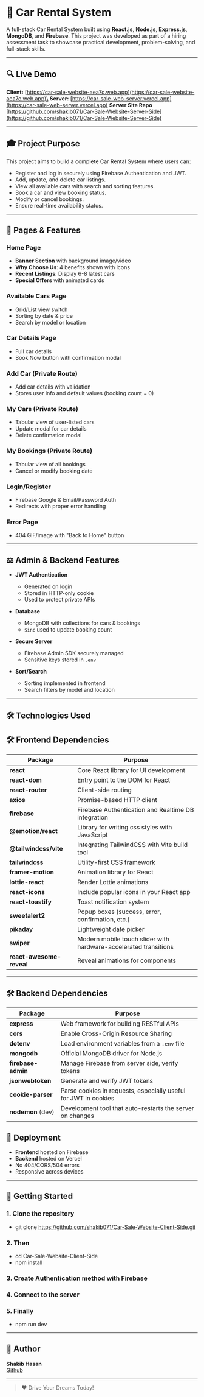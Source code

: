 # 🚗 Car Rental System

A full-stack Car Rental System built using **React.js**, **Node.js**, **Express.js**, **MongoDB**, and **Firebase**. This project was developed as part of a hiring assessment task to showcase practical development, problem-solving, and full-stack skills.

---

## 🔍 Live Demo

**Client:** [https://car-sale-website-aea7c.web.app](https://car-sale-website-aea7c.web.app)\
**Server:** [https://car-sale-web-server.vercel.app](https://car-sale-web-server.vercel.app)
**Server Site Repo** [https://github.com/shakib071/Car-Sale-Website-Server-Side](https://github.com/shakib071/Car-Sale-Website-Server-Side)


---

## 🎓 Project Purpose

This project aims to build a complete Car Rental System where users can:

- Register and log in securely using Firebase Authentication and JWT.
- Add, update, and delete car listings.
- View all available cars with search and sorting features.
- Book a car and view booking status.
- Modify or cancel bookings.
- Ensure real-time availability status.

---

## 📅 Pages & Features

### Home Page

- **Banner Section** with background image/video
- **Why Choose Us**: 4 benefits shown with icons
- **Recent Listings**: Display 6-8 latest cars
- **Special Offers** with animated cards

### Available Cars Page

- Grid/List view switch
- Sorting by date & price
- Search by model or location

### Car Details Page

- Full car details
- Book Now button with confirmation modal

### Add Car (Private Route)

- Add car details with validation
- Stores user info and default values (booking count = 0)

### My Cars (Private Route)

- Tabular view of user-listed cars
- Update modal for car details
- Delete confirmation modal

### My Bookings (Private Route)

- Tabular view of all bookings
- Cancel or modify booking date

### Login/Register

- Firebase Google & Email/Password Auth
- Redirects with proper error handling

### Error Page

- 404 GIF/image with "Back to Home" button

---

## ⚖️ Admin & Backend Features

- **JWT Authentication**

  - Generated on login
  - Stored in HTTP-only cookie
  - Used to protect private APIs

- **Database**

  - MongoDB with collections for cars & bookings
  - `$inc` used to update booking count

- **Secure Server**

  - Firebase Admin SDK securely managed
  - Sensitive keys stored in `.env`

- **Sort/Search**

  - Sorting implemented in frontend
  - Search filters by model and location

---

## 🛠️ Technologies Used


## 🛠️ Frontend Dependencies

| Package                  | Purpose                                                          |
| ------------------------ | ---------------------------------------------------------------- |
| **react**                | Core React library for UI development                            |
| **react-dom**            | Entry point to the DOM for React                                 |
| **react-router**         | Client-side routing                                              |
| **axios**                | Promise-based HTTP client                                        |
| **firebase**             | Firebase Authentication and Realtime DB integration              |
| **@emotion/react**       | Library for writing css styles with JavaScript                   |
| **@tailwindcss/vite**    | Integrating TailwindCSS with Vite build tool                     |
| **tailwindcss**          | Utility-first CSS framework                                      |
| **framer-motion**        | Animation library for React                                      |
| **lottie-react**         | Render Lottie animations                                         |
| **react-icons**          | Include popular icons in your React app                          |
| **react-toastify**       | Toast notification system                                        |
| **sweetalert2**          | Popup boxes (success, error, confirmation, etc.)                 |
| **pikaday**              | Lightweight date picker                                          |
| **swiper**               | Modern mobile touch slider with hardware-accelerated transitions |
| **react-awesome-reveal** | Reveal animations for components                                 |

---

## 🛠️ Backend Dependencies

| Package            | Purpose                                                         |
| ------------------ | --------------------------------------------------------------- |
| **express**        | Web framework for building RESTful APIs                         |
| **cors**           | Enable Cross-Origin Resource Sharing                            |
| **dotenv**         | Load environment variables from a `.env` file                   |
| **mongodb**        | Official MongoDB driver for Node.js                             |
| **firebase-admin** | Manage Firebase from server side, verify tokens                 |
| **jsonwebtoken**   | Generate and verify JWT tokens                                  |
| **cookie-parser**  | Parse cookies in requests, especially useful for JWT in cookies |
| **nodemon** (dev)  | Development tool that auto-restarts the server on changes       |




## 📅 Deployment

- **Frontend** hosted on Firebase
- **Backend** hosted on Vercel
- No 404/CORS/504 errors
- Responsive across devices

---


## 🚀 Getting Started

### 1. Clone the repository

 - git clone https://github.com/shakib071/Car-Sale-Website-Client-Side.git

### 2. Then 
 - cd Car-Sale-Website-Client-Side
 - npm install
### 3. Create Authentication method with Firebase
### 4. Connect to the server
### 5. Finally 
 - npm run dev


---




## 🌟 Author

**Shakib Hasan**\
[Github](https://github.com/shakib071)

---

> ❤️ Drive Your Dreams Today!

